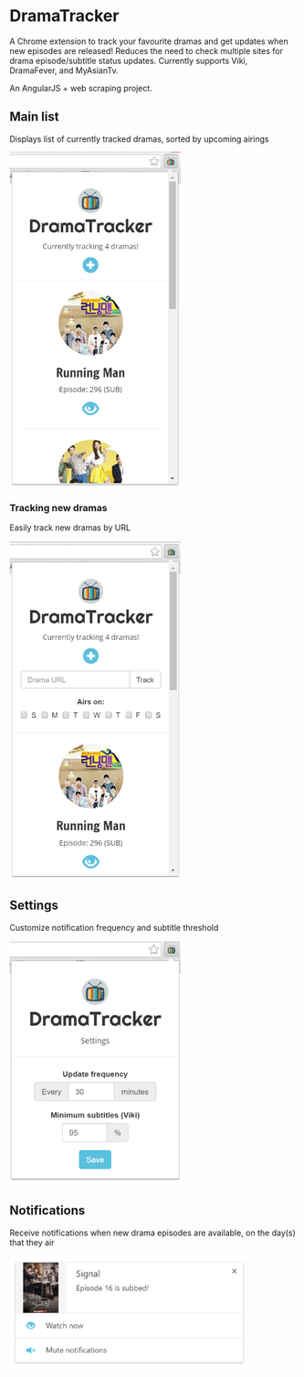 # DramaTracker
A Chrome extension to track your favourite dramas and get updates when new episodes are released! 
Reduces the need to check multiple sites for drama episode/subtitle status updates.
Currently supports Viki, DramaFever, and MyAsianTv.

An AngularJS + web scraping project.

## Main list
Displays list of currently tracked dramas, sorted by upcoming airings

<img src="/img/screenshot-main.PNG" alt="Screenshot of main list" width="300px" height="587px"></img>

### Tracking new dramas
Easily track new dramas by URL

<img src="/img/screenshot-add.PNG" alt="Screenshot of add new form" width="300px" height="594px"></img>

## Settings
Customize notification frequency and subtitle threshold

<img src="/img/screenshot-settings.PNG" alt="Screenshot of settings" width="300px" height="428px"></img>

## Notifications
Receive notifications when new drama episodes are available, on the day(s) that they air 

<img src="/img/screenshot-notification.PNG" alt="Screenshot of notification" width="421px" height="200px"></img>
